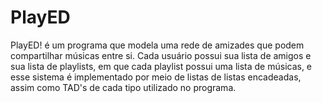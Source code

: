 # PlayED

PlayED! é um programa que modela uma rede de amizades que podem compartilhar músicas entre si.
Cada usuário possui sua lista de amigos e sua lista de playlists, em que cada playlist possui
uma lista de músicas, e esse sistema é implementado por meio de listas de listas encadeadas,
assim como TAD's de cada tipo utilizado no programa.
